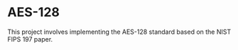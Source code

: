 # AES-128
This project involves implementing the AES-128 standard based on the NIST FIPS 197 paper.
